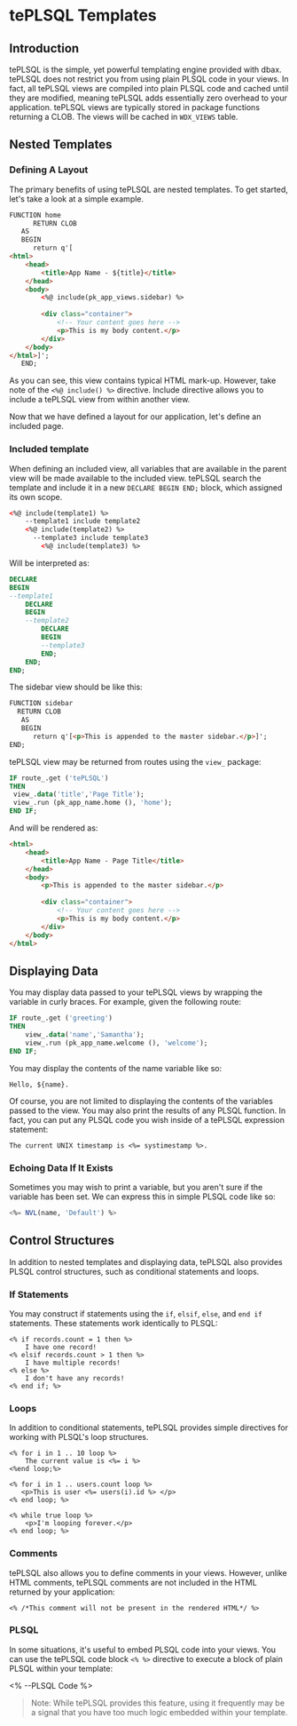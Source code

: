 # tePLSQL Templates

## Introduction

tePLSQL is the simple, yet powerful templating engine provided with dbax. tePLSQL does not restrict you from using plain PLSQL code in your views. In fact, all tePLSQL views are compiled into plain PLSQL code and cached until they are modified, meaning tePLSQL adds essentially zero overhead to your application. tePLSQL views are typically stored in package functions returning a CLOB. The views will be cached in `WDX_VIEWS` table.


## Nested Templates

### Defining A Layout

The primary benefits of using tePLSQL are nested templates. To get started, let's take a look at a simple example. 


```html
FUNCTION home
      RETURN CLOB
   AS
   BEGIN
      return q'[
<html>
    <head>
        <title>App Name - ${title}</title>
    </head>
    <body>
        <%@ include(pk_app_views.sidebar) %>
        
        <div class="container">
            <!-- Your content goes here -->
            <p>This is my body content.</p>
        </div>
    </body>
</html>]';      
   END;
```

As you can see, this view contains typical HTML mark-up. However, take note of the `<%@ include() %>` directive. Include directive allows you to include a tePLSQL view from within another view.

Now that we have defined a layout for our application, let's define an included page.


### Included template

When defining an included view, all variables that are available in the parent view will be made available to the included view. tePLSQL search the template and include it in a new `DECLARE BEGIN END;` block, which assigned its own scope.

```html
<%@ include(template1) %>
    --template1 include template2
    <%@ include(template2) %>    
      --template3 include template3
        <%@ include(template3) %>    
```

Will be interpreted as:

```sql
DECLARE
BEGIN
--template1
    DECLARE
    BEGIN  
    --template2  
        DECLARE
        BEGIN
        --template3
        END;    
    END;
END;
```

The sidebar view should be like this: 

```html
FUNCTION sidebar
  RETURN CLOB
   AS
   BEGIN   	  
      return q'[<p>This is appended to the master sidebar.</p>]';
END;
```


tePLSQL view may be returned from routes using the `view_` package:

```sql
IF route_.get ('tePLSQL')
THEN
 view_.data('title','Page Title');
 view_.run (pk_app_name.home (), 'home');
END IF;
```

And will be rendered as: 

```html
<html>
    <head>
        <title>App Name - Page Title</title>
    </head>
    <body>
        <p>This is appended to the master sidebar.</p>
        
        <div class="container">
            <!-- Your content goes here -->
            <p>This is my body content.</p>
        </div>
    </body>
</html>
```

## Displaying Data

You may display data passed to your tePLSQL views by wrapping the variable in curly braces. For example, given the following route:

```sql
IF route_.get ('greeting')
THEN
	view_.data('name','Samantha');
	view_.run (pk_app_name.welcome (), 'welcome');
END IF;
```


You may display the contents of the name variable like so:

```
Hello, ${name}.
```

Of course, you are not limited to displaying the contents of the variables passed to the view. You may also print the results of any PLSQL function. In fact, you can put any PLSQL code you wish inside of a tePLSQL expression statement:

```
The current UNIX timestamp is <%= systimestamp %>.
```


### Echoing Data If It Exists

Sometimes you may wish to print a variable, but you aren't sure if the variable has been set. We can express this in simple PLSQL code like so:

```sql
<%= NVL(name, 'Default') %>
```


## Control Structures

In addition to nested templates and displaying data, tePLSQL also provides PLSQL control structures, such as conditional statements and loops.

### If Statements

You may construct if statements using the `if`, `elsif`, `else`, and `end if` statements. These statements work identically to PLSQL:

```
<% if records.count = 1 then %>
    I have one record!
<% elsif records.count > 1 then %>
    I have multiple records!
<% else %>
    I don't have any records!
<% end if; %>
```

### Loops

In addition to conditional statements, tePLSQL provides simple directives for working with PLSQL's loop structures.

```
<% for i in 1 .. 10 loop %>
	The current value is <%= i %>
<%end loop;%>

<% for i in 1 .. users.count loop %>
   <p>This is user <%= users(i).id %> </p>
<% end loop; %>

<% while true loop %>
    <p>I'm looping forever.</p>
<% end loop; %>
```

### Comments

tePLSQL also allows you to define comments in your views. However, unlike HTML comments, tePLSQL comments are not included in the HTML returned by your application:

```
<% /*This comment will not be present in the rendered HTML*/ %>
```


### PLSQL

In some situations, it's useful to embed PLSQL code into your views. You can use the tePLSQL code block `<% %>` directive to execute a block of plain PLSQL within your template:

<%
    --PLSQL Code
%>

> Note: While tePLSQL provides this feature, using it frequently may be a signal that you have too much logic embedded within your template.



